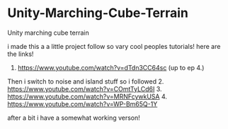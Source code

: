 # Unity-Marching-Cube-Terrain
Unity marching cube terrain 


i made this a a little project follow so vary cool peoples tutorials!
here are the links!
1. https://www.youtube.com/watch?v=dTdn3CC64sc (up to ep 4.) 

Then i switch to noise and island stuff so i followed
2. https://www.youtube.com/watch?v=COmtTyLCd6I
3. https://www.youtube.com/watch?v=MRNFcywkUSA
4. https://www.youtube.com/watch?v=WP-Bm65Q-1Y

after a bit i have a somewhat working verson!
